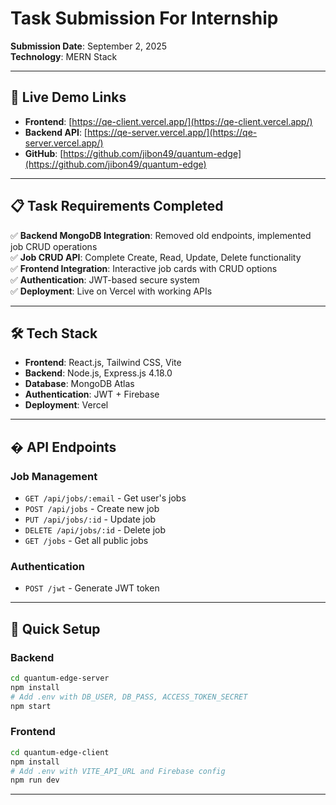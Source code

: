 # Task Submission For Internship


**Submission Date**: September 2, 2025  
**Technology**: MERN Stack

---

## 🔗 Live Demo Links

- **Frontend**: [https://qe-client.vercel.app/](https://qe-client.vercel.app/)
- **Backend API**: [https://qe-server.vercel.app/](https://qe-server.vercel.app/)
- **GitHub**: [https://github.com/jibon49/quantum-edge](https://github.com/jibon49/quantum-edge)

---

## 📋 Task Requirements Completed

✅ **Backend MongoDB Integration**: Removed old endpoints, implemented job CRUD operations  
✅ **Job CRUD API**: Complete Create, Read, Update, Delete functionality  
✅ **Frontend Integration**: Interactive job cards with CRUD options  
✅ **Authentication**: JWT-based secure system  
✅ **Deployment**: Live on Vercel with working APIs  

---

## 🛠️ Tech Stack

- **Frontend**: React.js, Tailwind CSS, Vite
- **Backend**: Node.js, Express.js 4.18.0
- **Database**: MongoDB Atlas
- **Authentication**: JWT + Firebase
- **Deployment**: Vercel

---

## � API Endpoints

### Job Management
- `GET /api/jobs/:email` - Get user's jobs
- `POST /api/jobs` - Create new job
- `PUT /api/jobs/:id` - Update job
- `DELETE /api/jobs/:id` - Delete job
- `GET /jobs` - Get all public jobs

### Authentication
- `POST /jwt` - Generate JWT token

---

## 🚀 Quick Setup

### Backend
```bash
cd quantum-edge-server
npm install
# Add .env with DB_USER, DB_PASS, ACCESS_TOKEN_SECRET
npm start
```

### Frontend
```bash
cd quantum-edge-client
npm install
# Add .env with VITE_API_URL and Firebase config
npm run dev
```

---
